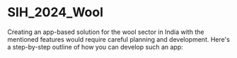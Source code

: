 # SIH_2024_Wool
Creating an app-based solution for the wool sector in India with the mentioned features would require careful planning and development. Here's a step-by-step outline of how you can develop such an app:
